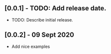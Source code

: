 ## [0.0.1] - TODO: Add release date.

* TODO: Describe initial release.

## [0.0.2] - 09 Sept 2020

* Add nice examples

